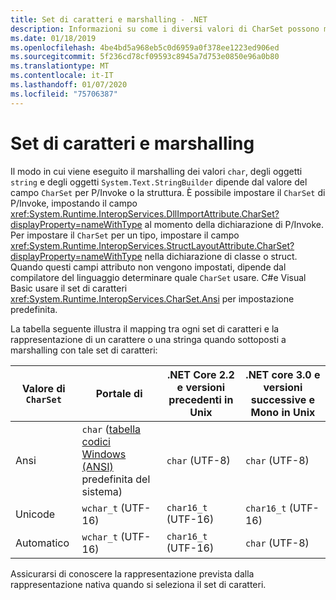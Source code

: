 ```yaml
---
title: Set di caratteri e marshalling - .NET
description: Informazioni su come i diversi valori di CharSet possono modificare il modo in cui .NET effettua il marshalling dei dati in codice nativo.
ms.date: 01/18/2019
ms.openlocfilehash: 4be4bd5a968eb5c0d6959a0f378ee1223ed906ed
ms.sourcegitcommit: 5f236cd78cf09593c8945a7d753e0850e96a0b80
ms.translationtype: MT
ms.contentlocale: it-IT
ms.lasthandoff: 01/07/2020
ms.locfileid: "75706387"
---
```

# <a name="charsets-and-marshaling"></a>Set di caratteri e marshalling

Il modo in cui viene eseguito il marshalling dei valori `char`, degli oggetti `string` e degli oggetti `System.Text.StringBuilder` dipende dal valore del campo `CharSet` per P/Invoke o la struttura. È possibile impostare il `CharSet` di P/Invoke, impostando il campo <xref:System.Runtime.InteropServices.DllImportAttribute.CharSet?displayProperty=nameWithType> al momento della dichiarazione di P/Invoke. Per impostare il `CharSet` per un tipo, impostare il campo <xref:System.Runtime.InteropServices.StructLayoutAttribute.CharSet?displayProperty=nameWithType> nella dichiarazione di classe o struct. Quando questi campi attributo non vengono impostati, dipende dal compilatore del linguaggio determinare quale `CharSet` usare. C#e Visual Basic usare il set di caratteri <xref:System.Runtime.InteropServices.CharSet.Ansi> per impostazione predefinita.

La tabella seguente illustra il mapping tra ogni set di caratteri e la rappresentazione di un carattere o una stringa quando sottoposti a marshalling con tale set di caratteri:

| Valore di `CharSet` | Portale di            | .NET Core 2.2 e versioni precedenti in Unix | .NET core 3.0 e versioni successive e Mono in Unix |
|-----------------|--------------------|-----------------------------------|------------------------------------------|
| Ansi            | `char` ([tabella codici Windows (ANSI)](/windows/win32/intl/code-pages) predefinita del sistema)      | `char` (UTF-8)                    | `char` (UTF-8)                           |
| Unicode         | `wchar_t` (UTF-16) | `char16_t` (UTF-16)               | `char16_t` (UTF-16)                      |
| Automatico            | `wchar_t` (UTF-16) | `char16_t` (UTF-16)               | `char` (UTF-8)                           |

Assicurarsi di conoscere la rappresentazione prevista dalla rappresentazione nativa quando si seleziona il set di caratteri.
